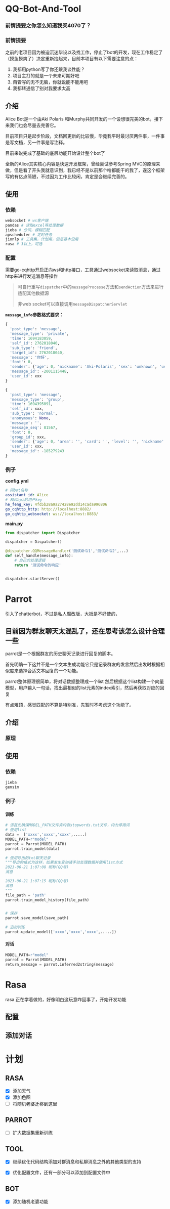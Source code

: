 # QQ-Bot-And-Tool

### 前情提要之你怎么知道我买4070了？

### 前情提要

之前的老项目因为被迫沉迷毕设以及找工作，停止了bot的开发，现在工作稳定了（摸鱼摸爽了）决定重新捡起来，目前本项目有以下需要注意的点：

1. 我都用python写了你还跟我谈性能？
2. 项目主打的就是一个未来可期好吧
3. 甭管写的无不无脑，你就说能不能用吧
4. 我都转通信了别对我要求太高

## 介绍

Alice Bot是一个由Aki Polaris 和Murphy共同开发的一个设想很完美的bot，接下来我们也会尽量去完善它。

目前项目只是起步阶段，文档回更新的比较慢，毕竟我平时最讨厌两件事，一件事是写文档，另一件事是写注释。

目前来说完成了基础的底层功能开始设计整个bot了

全新的Alice其实核心内容是快速开发框架，曾经尝试参考Spring MVC的原理来做，但是看了开头我就意识到，我已经不是以前那个啥都能干的我了，遂这个框架写的有亿点简陋，不过因为工作比较闲，肯定是会继续完善的。

## 使用

### 依赖

~~~python
websocket # ws客户端
pandas # 读取excel等处理数据
jieba # 分词，模糊匹配
apscheduler # 定时任务
jionlp # 工具集，计划用，但是基本没用
rasa # 3以上，可选
~~~



### 配置

需要go-cqhttp开启正向ws和http接口，工具通过websocket来读取消息，通过http来进行发送消息等操作

> 可自行重写`dispatcher`中的`messageProcesse`方法和`sendAction`方法来进行适配其他数据源
>
> 非web socket可以直接调用`messageDispatcherServlet`

**`message_info`参数格式要求：**

~~~python
{
  'post_type': 'message', 
  'message_type': 'private', 
  'time': 1694183059, 
  'self_id': 2762018040, 
  'sub_type': 'friend', 
  'target_id': 2762018040, 
  'message': '你好', 
  'font': 0, 
  'sender': {'age': 0, 'nickname': 'Aki-Polaris', 'sex': 'unknown', 'user_id': xxx}, 
  'message_id': -2001115448, 
  'user_id': xxx
}

{
  'post_type': 'message', 
  'message_type': 'group', 
  'time': 1694395091, 
  'self_id': xxx, 
  'sub_type': 'normal', 
  'anonymous': None, 
  'message': '', 
  'message_seq': 81567, 
  'font': 0, 
  'group_id': xxx, 
  'sender': {'age': 0, 'area': '', 'card': '', 'level': '', 'nickname': 'xxx', 'role': 'member', 'sex': 'unknown', 'title': '', 'user_id': xxx}, 
  'user_id': xxx, 
  'message_id': -185279243
}
~~~





### 例子

**config.yml**

~~~yml
# 同bot名称
assistant_id: Alice
# 和风api的用户key
he_feng_key: 4fd5b28a9a27428e92dd14cada996806
go_cqhttp_http: http://localhost:8882/
go_cqhttp_websocket: ws://localhost:8883/
~~~

**main.py**

~~~python
from dispatcher import Dispatcher

dispatcher = Dispatcher()

@dispatcher.QQMessageHandler('测试命令1','测试命令2',...)
def self_handle(message_info):
    # 自己的处理逻辑
    return '测试命令的响应'


dispatcher.startServer()
~~~



# Parrot

引入了chatterbot，不过是私人魔改版，大抵是不好使的，

## 目前因为群友聊天太混乱了，还在思考该怎么设计合理一些

parrot是一个根据群友的历史聊天记录进行回复的脚本。

首先明确一下这并不是一个文本生成功能它只是记录群友的发言然后出发时根据相似度来选择合适文本回复的一个功能。

parrot整体原理很简单，将对话数据整理成一个list 然后根据这个list构建一个向量模型，用户输入一句话，找出最相似的list元素的index索引，然后再获取对应的回复

有点难顶，感觉匹配的不算是特别准，先暂时不考虑这个功能了。

## 介绍

### 原理



## 使用

### 依赖

~~~python
jieba
gensim
~~~

### 例子

#### 训练

~~~python
# 请首先确保MODEL_PATH文件夹内有stopwords.txt文件，内为停用词
# 使用list
data =  ['xxxx','xxxx','xxxx',.....]
MODEL_PATH=r"model"
parrot = Parrot(MODEL_PATH)
parrot.train_model(data)

# 使用导出的txt聊天记录
"""导出的格式为这样，如果发生变动请手动处理数据并使用list方式
2023-06-21 1:07:08 昵称(QQ号)
消息

2023-06-21 1:07:15 昵称(QQ号)
消息
"""
file_path = 'path'
parrot.train_model_history(file_path)


# 保存
parrot.save_model(save_path)

# 追加训练
parrot.update_model(['xxxx','xxxx','xxxx',.....])

~~~

#### 对话

~~~~python
MODEL_PATH=r"model"
parrot = Parrot(MODEL_PATH)
return_message = parrot.inferred2string(message)
~~~~



# Rasa

rasa 正在学着做的，好像明白这玩意咋回事了，开始开发功能

## 配置

## 添加对话





# 计划

## RASA

- [x] 添加天气
- [x] 添加色图
- [ ] 将随机老婆迁移到这里

## PARROT

- [ ] 扩大数据集重新训练

## TOOL

- [x] 继续优化代码结构添加对群消息和私聊消息之外的其他类型的支持
- [x] 优化配置文件，还有一部分可以添加到配置文件中



## BOT

- [x] 添加随机老婆功能

